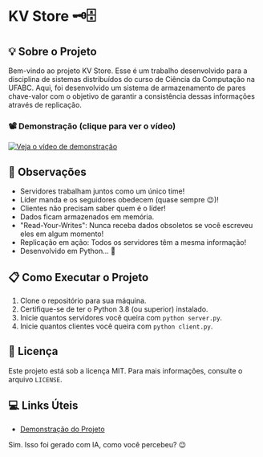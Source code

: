 # KV Store 🗝️🗄️

## 💡 Sobre o Projeto

Bem-vindo ao projeto KV Store. Esse é um trabalho desenvolvido para a disciplina de sistemas distribuídos do curso de Ciência da Computação na UFABC. Aqui, foi desenvolvido um sistema de armazenamento de pares chave-valor com o objetivo de garantir a consistência dessas informações através de replicação.

### 📽️ Demonstração (clique para ver o vídeo) 

[![Veja o vídeo de demonstração](https://img.youtube.com/vi/X1aSBdsZOzQ/maxresdefault.jpg)](https://youtu.be/X1aSBdsZOzQ)

## 📌 Observações

- Servidores trabalham juntos como um único time!
- Líder manda e os seguidores obedecem (quase sempre 😉)!
- Clientes não precisam saber quem é o líder!
- Dados ficam armazenados em memória.
- "Read-Your-Writes": Nunca receba dados obsoletos se você escreveu eles em algum momento!
- Replicação em ação: Todos os servidores têm a mesma informação!
- Desenvolvido em Python... 🐍

## 📋 Como Executar o Projeto

1. Clone o repositório para sua máquina.
2. Certifique-se de ter o Python 3.8 (ou superior) instalado.
3. Inicie quantos servidores você queira com `python server.py`.
4. Inicie quantos clientes você queira com `python client.py`.

## 📜 Licença

Este projeto está sob a licença MIT. Para mais informações, consulte o arquivo `LICENSE`.

## 💻 Links Úteis

- [Demonstração do Projeto](https://youtu.be/X1aSBdsZOzQ)



Sim. Isso foi gerado com IA, como você percebeu? 😉
